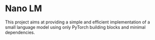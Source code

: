 # Nano LM
    
This project aims at providing a simple and efficient implementation of a small language model using only PyTorch building blocks and minimal dependencies. 
